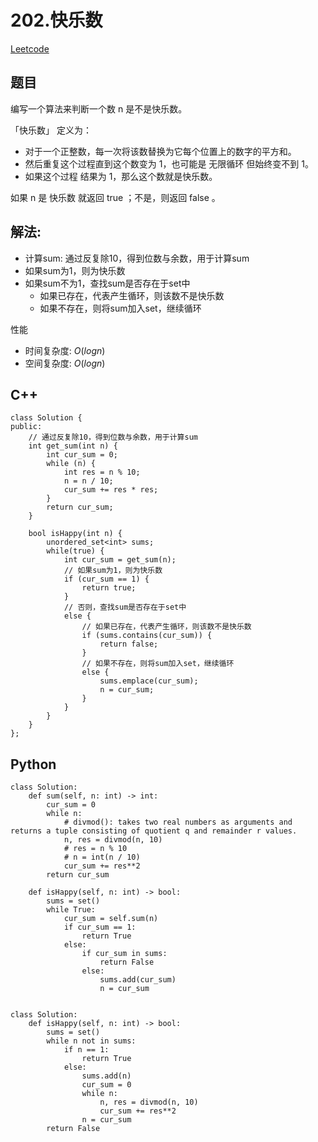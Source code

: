 # 202.快乐数
[Leetcode](https://leetcode-cn.com/problems/happy-number/)

## 题目
编写一个算法来判断一个数 n 是不是快乐数。  

「快乐数」 定义为：  
* 对于一个正整数，每一次将该数替换为它每个位置上的数字的平方和。
* 然后重复这个过程直到这个数变为 1，也可能是 无限循环 但始终变不到 1。
* 如果这个过程 结果为 1，那么这个数就是快乐数。

如果 n 是 快乐数 就返回 true ；不是，则返回 false 。



## 解法:  
* 计算sum: 通过反复除10，得到位数与余数，用于计算sum
* 如果sum为1，则为快乐数
* 如果sum不为1，查找sum是否存在于set中
  * 如果已存在，代表产生循环，则该数不是快乐数
  * 如果不存在，则将sum加入set，继续循环

性能
* 时间复杂度: $O(log n)$  
* 空间复杂度: $O(log n)$


## C++
```
class Solution {
public:
    // 通过反复除10，得到位数与余数，用于计算sum
    int get_sum(int n) {
        int cur_sum = 0;
        while (n) {
            int res = n % 10;
            n = n / 10;
            cur_sum += res * res;
        }
        return cur_sum;
    }

    bool isHappy(int n) {
        unordered_set<int> sums;
        while(true) {
            int cur_sum = get_sum(n);
            // 如果sum为1，则为快乐数
            if (cur_sum == 1) {
                return true;
            }
            // 否则，查找sum是否存在于set中
            else {
                // 如果已存在，代表产生循环，则该数不是快乐数
                if (sums.contains(cur_sum)) {
                    return false;
                }
                // 如果不存在，则将sum加入set，继续循环
                else {
                    sums.emplace(cur_sum);
                    n = cur_sum;
                }
            }
        }
    }
};
```

## Python
```
class Solution:
    def sum(self, n: int) -> int:
        cur_sum = 0
        while n:
            # divmod(): takes two real numbers as arguments and returns a tuple consisting of quotient q and remainder r values.
            n, res = divmod(n, 10)
            # res = n % 10
            # n = int(n / 10)
            cur_sum += res**2
        return cur_sum            

    def isHappy(self, n: int) -> bool:
        sums = set()
        while True:
            cur_sum = self.sum(n)
            if cur_sum == 1:
                return True
            else:
                if cur_sum in sums:
                    return False
                else:
                    sums.add(cur_sum)
                    n = cur_sum
        
```

```
class Solution:
    def isHappy(self, n: int) -> bool:
        sums = set()
        while n not in sums:
            if n == 1:
                return True
            else:
                sums.add(n)
                cur_sum = 0
                while n:
                    n, res = divmod(n, 10)
                    cur_sum += res**2
                n = cur_sum
        return False
```
